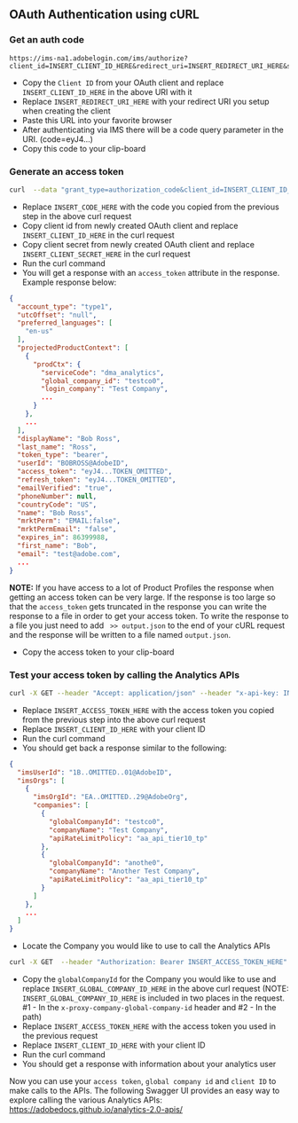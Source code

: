 ## OAuth Authentication using cURL

### Get an auth code

```
https://ims-na1.adobelogin.com/ims/authorize?client_id=INSERT_CLIENT_ID_HERE&redirect_uri=INSERT_REDIRECT_URI_HERE&scope=openid,AdobeID,read_organizations,additional_info.job_function,additional_info.projectedProductContext&response_type=code
```

* Copy the `Client ID` from your OAuth client and replace `INSERT_CLIENT_ID_HERE` in the above URI with it
* Replace `INSERT_REDIRECT_URI_HERE` with your redirect URI you setup when creating the client
* Paste this URL into your favorite browser
* After authenticating via IMS there will be a code query parameter in the URI. (code=eyJ4...)
* Copy this code to your clip-board


### Generate an access token


```bash
curl  --data "grant_type=authorization_code&client_id=INSERT_CLIENT_ID_HERE&client_secret=INSERT_CLIENT_SECRET_HERE&code=INSERT_CODE_HERE" https://ims-na1.adobelogin.com/ims/token/v1
```

* Replace `INSERT_CODE_HERE` with the code you copied from the previous step in the above curl request
* Copy client id from newly created OAuth client and replace `INSERT_CLIENT_ID_HERE` in the curl request
* Copy client secret from newly created OAuth client and replace `INSERT_CLIENT_SECRET_HERE` in the curl request
* Run the curl command
* You will get a response with an `access_token` attribute in the response. Example response below:

```json
{
  "account_type": "type1",
  "utcOffset": "null",
  "preferred_languages": [
    "en-us"
  ],
  "projectedProductContext": [
    {
      "prodCtx": {
        "serviceCode": "dma_analytics",
        "global_company_id": "testco0",
        "login_company": "Test Company",
        ...
      }
    },
    ...
  ],
  "displayName": "Bob Ross",
  "last_name": "Ross",
  "token_type": "bearer",
  "userId": "BOBROSS@AdobeID",
  "access_token": "eyJ4...TOKEN_OMITTED",
  "refresh_token": "eyJ4...TOKEN_OMITTED",
  "emailVerified": "true",
  "phoneNumber": null,
  "countryCode": "US",
  "name": "Bob Ross",
  "mrktPerm": "EMAIL:false",
  "mrktPermEmail": "false",
  "expires_in": 86399988,
  "first_name": "Bob",
  "email": "test@adobe.com",
  ...
}
```

**NOTE:** If you have access to a lot of Product Profiles the response when getting an access token can be very large. If the response is too large so that the `access_token` gets truncated in the response you can write the response to a file in order to get your access token. To write the response to a file you just need to add ` >> output.json` to the end of your cURL request and the response will be written to a file named `output.json`.


* Copy the access token to your clip-board


### Test your access token by calling the Analytics APIs


```bash
curl -X GET --header "Accept: application/json" --header "x-api-key: INSERT_CLIENT_ID_HERE" --header "Authorization: Bearer INSERT_ACCESS_TOKEN_HERE" "https://analytics.adobe.io/discovery/me"
```

* Replace `INSERT_ACCESS_TOKEN_HERE` with the access token you copied from the previous step into the above curl request
* Replace `INSERT_CLIENT_ID_HERE` with your client ID
* Run the curl command
* You should get back a response similar to the following:

```json
{
  "imsUserId": "1B..OMITTED..01@AdobeID",
  "imsOrgs": [
    {
      "imsOrgId": "EA..OMITTED..29@AdobeOrg",
      "companies": [
        {
          "globalCompanyId": "testco0",
          "companyName": "Test Company",
          "apiRateLimitPolicy": "aa_api_tier10_tp"
        },
        {
          "globalCompanyId": "anothe0",
          "companyName": "Another Test Company",
          "apiRateLimitPolicy": "aa_api_tier10_tp"
        }
      ]
    },
    ...
  ]
}
```

* Locate the Company you would like to use to call the Analytics APIs


```bash
curl -X GET  --header "Authorization: Bearer INSERT_ACCESS_TOKEN_HERE" --header "x-proxy-global-company-id: INSERT_GLOBAL_COMPANY_ID_HERE" --header "x-api-key: INSERT_CLIENT_ID_HERE" "https://analytics.adobe.io/api/INSERT_GLOBAL_COMPANY_ID_HERE/users/me"
```

* Copy the `globalCompanyId` for the Company you would like to use and replace `INSERT_GLOBAL_COMPANY_ID_HERE` in the above curl request (NOTE: `INSERT_GLOBAL_COMPANY_ID_HERE` is included in two places in the request. #1 - In the `x-proxy-company-global-company-id` header and #2 - In the path)
* Replace `INSERT_ACCESS_TOKEN_HERE` with the access token you used in the previous request
* Replace `INSERT_CLIENT_ID_HERE` with your client ID
* Run the curl command
* You should get a response with information about your analytics user


Now you can use your `access token`, `global company id` and `client ID` to make calls to the APIs. The following Swagger UI provides an easy way to explore calling the various Analytics APIs: https://adobedocs.github.io/analytics-2.0-apis/


